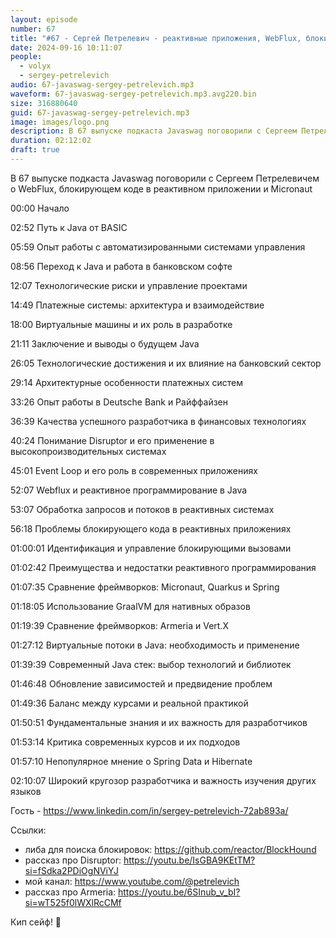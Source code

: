 ```yaml
---
layout: episode
number: 67
title: "#67 - Сергей Петрелевич - реактивные приложения, WebFlux, блокирующий код и Micronaut"
date: 2024-09-16 10:11:07
people:
  - volyx
  - sergey-petrelevich
audio: 67-javaswag-sergey-petrelevich.mp3
waveform: 67-javaswag-sergey-petrelevich.mp3.avg220.bin
size: 316880640           
guid: 67-javaswag-sergey-petrelevich.mp3
image: images/logo.png
description: В 67 выпуске подкаста Javaswag поговорили с Сергеем Петрелевичем о WebFlux, блокирующем коде в реактивном приложении и Micronaut
duration: 02:12:02
draft: true
---
```


В 67 выпуске подкаста Javaswag поговорили с Сергеем Петрелевичем о WebFlux, блокирующем коде в реактивном приложении и Micronaut

00:00 Начало

02:52 Путь к Java от BASIC

05:59 Опыт работы с автоматизированными системами управления

08:56 Переход к Java и работа в банковском софте

12:07 Технологические риски и управление проектами

14:49 Платежные системы: архитектура и взаимодействие

18:00 Виртуальные машины и их роль в разработке

21:11 Заключение и выводы о будущем Java

26:05 Технологические достижения и их влияние на банковский сектор

29:14 Архитектурные особенности платежных систем

33:26 Опыт работы в Deutsche Bank и Райффайзен

36:39 Качества успешного разработчика в финансовых технологиях

40:24 Понимание Disruptor и его применение в высокопроизводительных системах

45:01 Event Loop и его роль в современных приложениях

52:07 Webflux и реактивное программирование в Java

53:07 Обработка запросов и потоков в реактивных системах

56:18 Проблемы блокирующего кода в реактивных приложениях

01:00:01 Идентификация и управление блокирующими вызовами

01:02:42 Преимущества и недостатки реактивного программирования

01:07:35 Сравнение фреймворков: Micronaut, Quarkus и Spring

01:18:05 Использование GraalVM для нативных образов

01:19:39 Сравнение фреймворков: Armeria и Vert.X

01:27:12 Виртуальные потоки в Java: необходимость и применение

01:39:39 Современный Java стек: выбор технологий и библиотек

01:46:48 Обновление зависимостей и предвидение проблем

01:49:36 Баланс между курсами и реальной практикой

01:50:51 Фундаментальные знания и их важность для разработчиков

01:53:14 Критика современных курсов и их подходов

01:57:10 Непопулярное мнение о Spring Data и Hibernate

02:10:07 Широкий кругозор разработчика и важность изучения других языков


Гость - https://www.linkedin.com/in/sergey-petrelevich-72ab893a/

Ссылки:

- либа для поиска блокировок: https://github.com/reactor/BlockHound
- рассказ про Disruptor: https://youtu.be/IsGBA9KEtTM?si=fSdka2PDiOgNViYJ
- мой канал: https://www.youtube.com/@petrelevich
- рассказ про Armeria: https://youtu.be/6SInub_v_bI?si=wT525f0lWXlRcCMf

Кип сейф! 🖖
